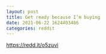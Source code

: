 ```yaml
--- 
layout: post 
title: Get ready because I’m buying 
date: 2021-06-22 1624403486 
categories: reddit 
--- 
```

https://redd.it/o5zuvi
